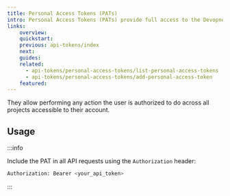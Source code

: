 ```yaml
---
title: Personal Access Tokens (PATs)
intro: Personal Access Tokens (PATs) provide full access to the Devopness API with the same permissions as the user who created them.
links:
    overview:
    quickstart:
    previous: api-tokens/index
    next:
    guides:
    related:
      - api-tokens/personal-access-tokens/list-personal-access-tokens
      - api-tokens/personal-access-tokens/add-personal-access-token
    featured:
---
```


They allow performing any action the user is authorized to do across all projects accessible to their account.

## Usage

:::info

Include the PAT in all API requests using the `Authorization` header:

```bash
Authorization: Bearer <your_api_token>
```

:::
